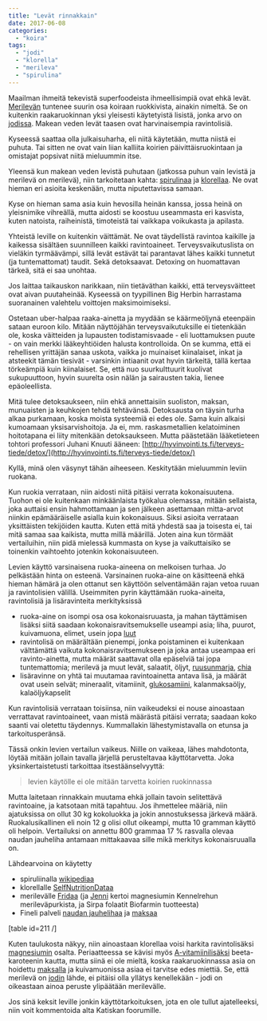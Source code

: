```yaml
---
title: "Levät rinnakkain"
date: 2017-06-08
categories: 
  - "koira"
tags: 
  - "jodi"
  - "klorella"
  - "merileva"
  - "spirulina"
---
```


Maailman ihmeitä tekevistä superfoodeista ihmeellisimpiä ovat ehkä levät. [Merilevän](https://www.katiska.eu/tieto/koira-raakaruokinta-raaka-aineet/merileva/) tuntenee suurin osa koiraan ruokkivista, ainakin nimeltä. Se on kuitenkin raakaruokinnan yksi yleisesti käytetyistä lisistä, jonka arvo on [jodissa](https://www.katiska.eu/ravitsemus/kivennaisaineet/jodi/). Makean veden levät taasen ovat harvinaisempia ravintolisiä.

<!--more-->

Kyseessä saattaa olla julkaisuharha, eli niitä käytetään, mutta niistä ei puhuta. Tai sitten ne ovat vain liian kalliita koirien päivittäisruokintaan ja omistajat popsivat niitä mieluummin itse.

Yleensä kun makean veden levistä puhutaan (jatkossa puhun vain levistä ja merilevä on merilevä), niin tarkoitetaan kahta: [spirulinaa](https://www.katiska.eu/ruokinta/lisaravinteet/spirulina/) ja [klorellaa](https://www.katiska.eu/ruokinta/lisaravinteet/klorella/). Ne ovat hieman eri asioita keskenään, mutta niputettavissa samaan.

Kyse on hieman sama asia kuin hevosilla heinän kanssa, jossa heinä on yleisnimike vihreällä, mutta aidosti se koostuu useammasta eri kasvista, kuten natoista, raiheinistä, timoteistä tai vaikkapa voikukasta ja apilasta.

Yhteistä leville on kuitenkin väittämät. Ne ovat täydellistä ravintoa kaikille ja kaikessa sisältäen suunnilleen kaikki ravintoaineet. Terveysvaikutuslista on vieläkin tyrmäävämpi, sillä levät estävät tai parantavat lähes kaikki tunnetut (ja tuntemattomat) taudit. Sekä detoksaavat. Detoxing on huomattavan tärkeä, sitä ei saa unohtaa.

Jos laittaa taikauskon narikkaan, niin tietäväthan kaikki, että terveysväitteet ovat aivan puutaheinää. Kyseessä on tyypillinen Big Herbin harrastama suoranainen valehtelu voittojen maksimoimiseksi.

Ostetaan uber-halpaa raaka-ainetta ja myydään se käärmeöljynä eteenpäin sataan euroon kilo. Mitään näyttöjähän terveysvaikutuksille ei tietenkään ole, koska väitteiden ja lupausten todistamisvaade - eli luottamuksen puute - on vain merkki lääkeyhtiöiden halusta kontrolloida. On se kumma, että ei rehellisen yrittäjän sanaa uskota, vaikka jo muinaiset kiinalaiset, inkat ja atsteekit tämän tiesivät - varsinkin intiaanit ovat hyvin tärkeitä, tällä kertaa törkeämpiä kuin kiinalaiset. Se, että nuo suurkulttuurit kuolivat sukupuuttoon, hyvin suurelta osin nälän ja sairausten takia, lienee epäoleellista.

Mitä tulee detoksaukseen, niin ehkä annettaisiin suoliston, maksan, munuaisten ja keuhkojen tehdä tehtävänsä. Detoksausta on täysin turha alkaa purkamaan, koska moista systeemiä ei edes ole. Sama kuin alkaisi kumoamaan yksisarvishoitoja. Ja ei, mm. raskasmetallien kelatoiminen hoitotapana ei liity mitenkään detoksaukseen. Mutta päästetään lääketieteen tohtori professori Juhani Knuuti ääneen: [http://hyvinvointi.ts.fi/terveys-tiede/detox/](http://hyvinvointi.ts.fi/terveys-tiede/detox/)

Kyllä, minä olen väsynyt tähän aiheeseen. Keskitytään mieluummin leviin ruokana.

Kun ruokia verrataan, niin aidosti niitä pitäisi verrata kokonaisuutena. Tuohon ei ole kuitenkaan minkäänlaista työkalua olemassa, mitään sellaista, joka auttaisi ensin hahmottamaan ja sen jälkeen asettamaan mitta-arvot niinkin epämääräiselle asialla kuin kokonaisuus. Siksi asioita verrataan yksittäisten tekijöiden kautta. Kuten että mitä yhdestä saa ja toisesta ei, tai mitä samaa saa kaikista, mutta millä määrillä. Joten aina kun törmäät vertailuihin, niin pidä mielessä kummasta on kyse ja vaikuttaisiko se toinenkin vaihtoehto jotenkin kokonaisuuteen.

Levien käyttö varsinaisena ruoka-aineena on melkoisen turhaa. Jo pelkästään hinta on esteenä. Varsinainen ruoka-aine on käsitteenä ehkä hieman hämärä ja olen ottanut sen käyttöön selventämään rajan vetoa ruuan ja ravintolisien välillä. Useimmiten pyrin käyttämään ruoka-aineita, ravintolisiä ja lisäravinteita merkityksissä

- ruoka-aine on isompi osa osa kokonaisruuasta, ja mahan täyttämisen lisäksi siitä saadaan kokonaisravitsemukselle useampi asia; liha, puurot, kuivamuona, elimet, usein jopa [luut](https://www.katiska.eu/ruokinta/raaka-aineet/luu-kaaviona/)
- ravintolisä on määrältään pienempi, jonka poistaminen ei kuitenkaan välttämättä vaikuta kokonaisravitsemukseen ja joka antaa useampaa eri ravinto-ainetta, mutta määrät saattavat olla epäselviä tai jopa tuntemattomia; merilevä ja muut levät, salaatit, öljyt, [ruusunmarja](https://www.katiska.eu/tieto/koira-nivelet/ruusunmarja/), [chia](https://www.katiska.eu/ruokinta/lisaravinteet/chia/)
- lisäravinne on yhtä tai muutamaa ravintoainetta antava lisä, ja määrät ovat usein selvät; mineraalit, vitamiinit, [glukosamiini](https://www.katiska.eu/tieto/koira-nivelet/glukosamiini-koiralle/), kalanmaksaöljy, kalaöljykapselit

Kun ravintolisiä verrataan toisiinsa, niin vaikeudeksi ei nouse ainoastaan verrattavat ravintoaineet, vaan mistä määrästä pitäisi verrata; saadaan koko saanti vai oletettu täydennys. Kummallakin lähestymistavalla on etunsa ja tarkoitusperänsä.

Tässä onkin levien vertailun vaikeus. Niille on vaikeaa, lähes mahdotonta, löytää mitään jollain tavalla järjellä perusteltavaa käyttötarvetta. Joka yksinkertaistetusti tarkoittaa itsestäänselvyyttä:

> levien käytölle ei ole mitään tarvetta koirien ruokinnassa

Mutta laitetaan rinnakkain muutama ehkä jollain tavoin selitettävä ravintoaine, ja katsotaan mitä tapahtuu. Jos ihmettelee määriä, niin ajatuksissa on ollut 30 kg kokoluokka ja jokin annostuksessa järkevä määrä. Ruokalusikallinen eli noin 12 g olisi ollut oikeampi, mutta 10 gramman käyttö oli helpoin. Vertailuksi on annettu 800 grammaa 17 % rasvalla olevaa naudan jauheliha antamaan mittakaavaa sille mikä merkitys kokonaisruualla on.

Lähdearvoina on käytetty

- spiruliinalla [wikipediaa](https://en.wikipedia.org/wiki/Spirulina_\(dietary_supplement\))
- klorellalle [SelfNutritionDataa](http://nutritiondata.self.com/facts/custom/569428/2)
- merilevälle [Fridaa](http://frida.fooddata.dk/ShowFood.php?foodid=1204&2) (ja [Jenni](https://www.katiska.eu/ruokinta/raakaruokinta/jennin-pahkinankuori/) kertoi magnesiumin Kennelrehun merileväpurkista, ja Sirpa folaatit Biofarmin tuotteesta)
- Fineli palveli [naudan jauhelihaa](https://fineli.fi/fineli/fi/elintarvikkeet/11562) ja [maksaa](https://fineli.fi/fineli/fi/elintarvikkeet/786)

\[table id=211 /\]

Kuten taulukosta näkyy, niin ainoastaan klorellaa voisi harkita ravintolisäksi [magnesiumin](https://www.katiska.eu/tieto/koira-tarve-mineraali/magnesium/) osalta. Periaatteessa se kävisi myös [A-vitamiinilisäksi](https://www.katiska.eu/tieto/a-vitamiini/a-vitamiini/) beeta-karoteenin kautta, mutta siinä ei ole mieltä, koska raakaruokinnassa asia on hoidettu [maksalla](https://www.katiska.eu/tieto/koira-raakaruokinta-raaka-aineet/maksa-ja-maksa/) ja kuivamuonissa asiaa ei tarvitse edes miettiä. Se, että merilevä on [jodin](https://www.katiska.eu/ravitsemus/kivennaisaineet/jodi/) lähde, ei pitäisi olla yllätys kenellekään - jodi on oikeastaan ainoa peruste ylipäätään merilevälle.

Jos sinä keksit leville jonkin käyttötarkoituksen, jota en ole tullut ajatelleeksi, niin voit kommentoida alta Katiskan foorumille.
